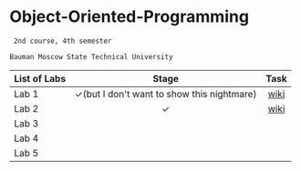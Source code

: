 # Object-Oriented-Programming
     2nd course, 4th semester

    Bauman Moscow State Technical University

| List of Labs  |     Stage     |      Task     |
| ------------- |:-------------:|:-------------:|
| Lab 1 |✓(but I don't want to show this nightmare)|<a href="">wiki</a>|
| Lab 2| ✓ |<a href="">wiki</a>|
| Lab 3|  ||
| Lab 4|  ||
| Lab 5|  ||
